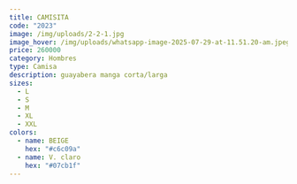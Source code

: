 ```yaml
---
title: CAMISITA
code: "2023"
image: /img/uploads/2-2-1.jpg
image_hover: /img/uploads/whatsapp-image-2025-07-29-at-11.51.20-am.jpeg
price: 260000
category: Hombres
type: Camisa
description: guayabera manga corta/larga
sizes:
  - L
  - S
  - M
  - XL
  - XXL
colors:
  - name: BEIGE
    hex: "#c6c09a"
  - name: V. claro
    hex: "#07cb1f"
---
```

